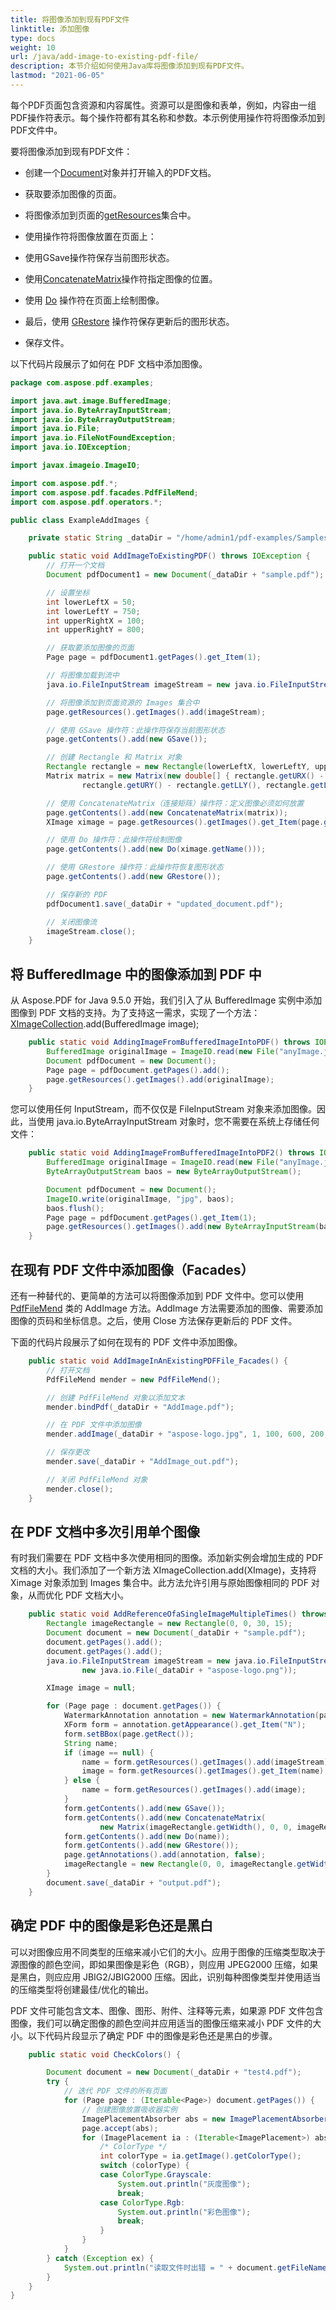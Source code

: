 ```yaml
---
title: 将图像添加到现有PDF文件
linktitle: 添加图像
type: docs
weight: 10
url: /java/add-image-to-existing-pdf-file/
description: 本节介绍如何使用Java库将图像添加到现有PDF文件。
lastmod: "2021-06-05"
---
```


每个PDF页面包含资源和内容属性。资源可以是图像和表单，例如，内容由一组PDF操作符表示。每个操作符都有其名称和参数。本示例使用操作符将图像添加到PDF文件中。

要将图像添加到现有PDF文件：

- 创建一个[Document](https://reference.aspose.com/pdf/java/com.aspose.pdf/Document)对象并打开输入的PDF文档。
- 获取要添加图像的页面。
- 将图像添加到页面的[getResources](https://reference.aspose.com/pdf/java/com.aspose.pdf/Page#getResources--)集合中。
- 使用操作符将图像放置在页面上：
- 使用GSave操作符保存当前图形状态。

- 使用[ConcatenateMatrix](https://reference.aspose.com/pdf/java/com.aspose.pdf.operators.class-use/concatenatematrix)操作符指定图像的位置。
- 使用 [Do](https://reference.aspose.com/pdf/java/com.aspose.pdf.operators/class-use/Do) 操作符在页面上绘制图像。
- 最后，使用 [GRestore](https://reference.aspose.com/pdf/java/com.aspose.pdf.operators.class-use/grestore) 操作符保存更新后的图形状态。
- 保存文件。

以下代码片段展示了如何在 PDF 文档中添加图像。

```java
package com.aspose.pdf.examples;

import java.awt.image.BufferedImage;
import java.io.ByteArrayInputStream;
import java.io.ByteArrayOutputStream;
import java.io.File;
import java.io.FileNotFoundException;
import java.io.IOException;

import javax.imageio.ImageIO;

import com.aspose.pdf.*;
import com.aspose.pdf.facades.PdfFileMend;
import com.aspose.pdf.operators.*;

public class ExampleAddImages {

    private static String _dataDir = "/home/admin1/pdf-examples/Samples/";

    public static void AddImageToExistingPDF() throws IOException {
        // 打开一个文档
        Document pdfDocument1 = new Document(_dataDir + "sample.pdf");

        // 设置坐标
        int lowerLeftX = 50;
        int lowerLeftY = 750;
        int upperRightX = 100;
        int upperRightY = 800;

        // 获取要添加图像的页面
        Page page = pdfDocument1.getPages().get_Item(1);

        // 将图像加载到流中
        java.io.FileInputStream imageStream = new java.io.FileInputStream(new java.io.File(_dataDir + "logo.png"));

        // 将图像添加到页面资源的 Images 集合中
        page.getResources().getImages().add(imageStream);

        // 使用 GSave 操作符：此操作符保存当前图形状态
        page.getContents().add(new GSave());

        // 创建 Rectangle 和 Matrix 对象
        Rectangle rectangle = new Rectangle(lowerLeftX, lowerLeftY, upperRightX, upperRightY);
        Matrix matrix = new Matrix(new double[] { rectangle.getURX() - rectangle.getLLX(), 0, 0,
                rectangle.getURY() - rectangle.getLLY(), rectangle.getLLX(), rectangle.getLLY() });

        // 使用 ConcatenateMatrix（连接矩阵）操作符：定义图像必须如何放置
        page.getContents().add(new ConcatenateMatrix(matrix));
        XImage ximage = page.getResources().getImages().get_Item(page.getResources().getImages().size());

        // 使用 Do 操作符：此操作符绘制图像
        page.getContents().add(new Do(ximage.getName()));

        // 使用 GRestore 操作符：此操作符恢复图形状态
        page.getContents().add(new GRestore());

        // 保存新的 PDF
        pdfDocument1.save(_dataDir + "updated_document.pdf");

        // 关闭图像流
        imageStream.close();
    }
```


## 将 BufferedImage 中的图像添加到 PDF 中

从 Aspose.PDF for Java 9.5.0 开始，我们引入了从 BufferedImage 实例中添加图像到 PDF 文档的支持。为了支持这一需求，实现了一个方法：[XImageCollection](https://reference.aspose.com/pdf/java/com.aspose.pdf/XImageCollection).add(BufferedImage image);

```java
    public static void AddingImageFromBufferedImageIntoPDF() throws IOException {
        BufferedImage originalImage = ImageIO.read(new File("anyImage.jpg"));
        Document pdfDocument = new Document();
        Page page = pdfDocument.getPages().add();
        page.getResources().getImages().add(originalImage);
    }
```
您可以使用任何 InputStream，而不仅仅是 FileInputStream 对象来添加图像。因此，当使用 java.io.ByteArrayInputStream 对象时，您不需要在系统上存储任何文件：

```java
    public static void AddingImageFromBufferedImageIntoPDF2() throws IOException {
        BufferedImage originalImage = ImageIO.read(new File("anyImage.jpg"));
        ByteArrayOutputStream baos = new ByteArrayOutputStream();

        Document pdfDocument = new Document();
        ImageIO.write(originalImage, "jpg", baos);
        baos.flush();
        Page page = pdfDocument.getPages().get_Item(1);
        page.getResources().getImages().add(new ByteArrayInputStream(baos.toByteArray()));
    }
```


## 在现有 PDF 文件中添加图像（Facades）

还有一种替代的、更简单的方法可以将图像添加到 PDF 文件中。您可以使用 [PdfFileMend](https://reference.aspose.com/pdf/java/com.aspose.pdf.facades/PdfFileMend) 类的 AddImage 方法。AddImage 方法需要添加的图像、需要添加图像的页码和坐标信息。之后，使用 Close 方法保存更新后的 PDF 文件。

下面的代码片段展示了如何在现有的 PDF 文件中添加图像。

```java
    public static void AddImageInAnExistingPDFFile_Facades() {
        // 打开文档
        PdfFileMend mender = new PdfFileMend();

        // 创建 PdfFileMend 对象以添加文本
        mender.bindPdf(_dataDir + "AddImage.pdf");

        // 在 PDF 文件中添加图像
        mender.addImage(_dataDir + "aspose-logo.jpg", 1, 100, 600, 200, 700);

        // 保存更改
        mender.save(_dataDir + "AddImage_out.pdf");

        // 关闭 PdfFileMend 对象
        mender.close();
    }
```


## 在 PDF 文档中多次引用单个图像

有时我们需要在 PDF 文档中多次使用相同的图像。添加新实例会增加生成的 PDF 文档的大小。我们添加了一个新方法 XImageCollection.add(XImage)，支持将 Ximage 对象添加到 Images 集合中。此方法允许引用与原始图像相同的 PDF 对象，从而优化 PDF 文档大小。

```java
    public static void AddReferenceOfaSingleImageMultipleTimes() throws FileNotFoundException {
        Rectangle imageRectangle = new Rectangle(0, 0, 30, 15);
        Document document = new Document(_dataDir + "sample.pdf");
        document.getPages().add();
        document.getPages().add();
        java.io.FileInputStream imageStream = new java.io.FileInputStream(
                new java.io.File(_dataDir + "aspose-logo.png"));

        XImage image = null;

        for (Page page : document.getPages()) {
            WatermarkAnnotation annotation = new WatermarkAnnotation(page, page.getRect());
            XForm form = annotation.getAppearance().get_Item("N");
            form.setBBox(page.getRect());
            String name;
            if (image == null) {
                name = form.getResources().getImages().add(imageStream);
                image = form.getResources().getImages().get_Item(name);
            } else {
                name = form.getResources().getImages().add(image);
            }
            form.getContents().add(new GSave());
            form.getContents().add(new ConcatenateMatrix(
                    new Matrix(imageRectangle.getWidth(), 0, 0, imageRectangle.getHeight(), 0, 0)));
            form.getContents().add(new Do(name));
            form.getContents().add(new GRestore());
            page.getAnnotations().add(annotation, false);
            imageRectangle = new Rectangle(0, 0, imageRectangle.getWidth() * 1.01, imageRectangle.getHeight() * 1.01);
        }
        document.save(_dataDir + "output.pdf");
    }
```


## 确定 PDF 中的图像是彩色还是黑白

可以对图像应用不同类型的压缩来减小它们的大小。应用于图像的压缩类型取决于源图像的颜色空间，即如果图像是彩色（RGB），则应用 JPEG2000 压缩，如果是黑白，则应应用 JBIG2/JBIG2000 压缩。因此，识别每种图像类型并使用适当的压缩类型将创建最佳/优化的输出。

PDF 文件可能包含文本、图像、图形、附件、注释等元素，如果源 PDF 文件包含图像，我们可以确定图像的颜色空间并应用适当的图像压缩来减小 PDF 文件的大小。以下代码片段显示了确定 PDF 中的图像是彩色还是黑白的步骤。

```java
    public static void CheckColors() {

        Document document = new Document(_dataDir + "test4.pdf");
        try {
            // 迭代 PDF 文件的所有页面
            for (Page page : (Iterable<Page>) document.getPages()) {
                // 创建图像放置吸收器实例
                ImagePlacementAbsorber abs = new ImagePlacementAbsorber();
                page.accept(abs);
                for (ImagePlacement ia : (Iterable<ImagePlacement>) abs.getImagePlacements()) {
                    /* ColorType */
                    int colorType = ia.getImage().getColorType();
                    switch (colorType) {
                    case ColorType.Grayscale:
                        System.out.println("灰度图像");
                        break;
                    case ColorType.Rgb:
                        System.out.println("彩色图像");
                        break;
                    }
                }
            }
        } catch (Exception ex) {
            System.out.println("读取文件时出错 = " + document.getFileName());
        }
    }
}
```